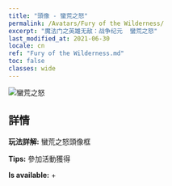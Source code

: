 ```yaml
---
title: "頭像 - 蠻荒之怒"
permalink: /Avatars/Fury of the Wilderness/
excerpt: "魔法门之英雄无敌：战争纪元  蠻荒之怒"
last_modified_at: 2021-06-30
locale: cn
ref: "Fury of the Wilderness.md"
toc: false
classes: wide
---
```

 ![蠻荒之怒](/images/a/avatarFrame_29.png)

## 詳情

 **玩法詳解:** 蠻荒之怒頭像框 

 **Tips:** 參加活動獲得 

 **Is available:**  + 

